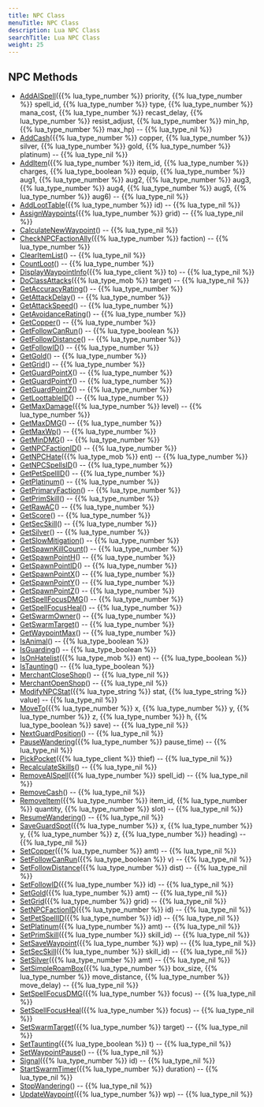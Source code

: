 ```yaml
---
title: NPC Class
menuTitle: NPC Class
description: Lua NPC Class
searchTitle: Lua NPC Class
weight: 25
---
```


## NPC Methods
- [AddAISpell](addaispell)({{% lua_type_number %}} priority, {{% lua_type_number %}} spell_id, {{% lua_type_number %}} type, {{% lua_type_number %}} mana_cost, {{% lua_type_number %}} recast_delay, {{% lua_type_number %}} resist_adjust, {{% lua_type_number %}} min_hp, {{% lua_type_number %}} max_hp) -- {{% lua_type_nil %}}
- [AddCash](addcash)({{% lua_type_number %}} copper, {{% lua_type_number %}} silver, {{% lua_type_number %}} gold, {{% lua_type_number %}} platinum) -- {{% lua_type_nil %}}
- [AddItem](additem)({{% lua_type_number %}} item_id, {{% lua_type_number %}} charges, {{% lua_type_boolean %}} equip, {{% lua_type_number %}} aug1, {{% lua_type_number %}} aug2, {{% lua_type_number %}} aug3, {{% lua_type_number %}} aug4, {{% lua_type_number %}} aug5, {{% lua_type_number %}} aug6) -- {{% lua_type_nil %}}
- [AddLootTable](addloottable)({{% lua_type_number %}} id) -- {{% lua_type_nil %}}
- [AssignWaypoints](assignwaypoints)({{% lua_type_number %}} grid) -- {{% lua_type_nil %}}
- [CalculateNewWaypoint](calculatenewwaypoint)() -- {{% lua_type_nil %}}
- [CheckNPCFactionAlly](checknpcfactionally)({{% lua_type_number %}} faction) -- {{% lua_type_number %}}
- [ClearItemList](clearitemlist)() -- {{% lua_type_nil %}}
- [CountLoot](countloot)() -- {{% lua_type_number %}}
- [DisplayWaypointInfo](displaywaypointinfo)({{% lua_type_client %}} to) -- {{% lua_type_nil %}}
- [DoClassAttacks](doclassattacks)({{% lua_type_mob %}} target) -- {{% lua_type_nil %}}
- [GetAccuracyRating](getaccuracyrating)() -- {{% lua_type_number %}}
- [GetAttackDelay](getattackdelay)() -- {{% lua_type_number %}}
- [GetAttackSpeed](getattackspeed)() -- {{% lua_type_number %}}
- [GetAvoidanceRating](getavoidancerating)() -- {{% lua_type_number %}}
- [GetCopper](getcopper)() -- {{% lua_type_number %}}
- [GetFollowCanRun](getfollowcanrun)() -- {{% lua_type_boolean %}}
- [GetFollowDistance](getfollowdistance)() -- {{% lua_type_number %}}
- [GetFollowID](getfollowid)() -- {{% lua_type_number %}}
- [GetGold](getgold)() -- {{% lua_type_number %}}
- [GetGrid](getgrid)() -- {{% lua_type_number %}}
- [GetGuardPointX](getguardpointx)() -- {{% lua_type_number %}}
- [GetGuardPointY](getguardpointy)() -- {{% lua_type_number %}}
- [GetGuardPointZ](getguardpointz)() -- {{% lua_type_number %}}
- [GetLoottableID](getloottableid)() -- {{% lua_type_number %}}
- [GetMaxDamage](getmaxdamage)({{% lua_type_number %}} level) -- {{% lua_type_number %}}
- [GetMaxDMG](getmaxdmg)() -- {{% lua_type_number %}}
- [GetMaxWp](getmaxwp)() -- {{% lua_type_number %}}
- [GetMinDMG](getmindmg)() -- {{% lua_type_number %}}
- [GetNPCFactionID](getnpcfactionid)() -- {{% lua_type_number %}}
- [GetNPCHate](getnpchate)({{% lua_type_mob %}} ent) -- {{% lua_type_number %}}
- [GetNPCSpellsID](getnpcspellsid)() -- {{% lua_type_number %}}
- [GetPetSpellID](getpetspellid)() -- {{% lua_type_number %}}
- [GetPlatinum](getplatinum)() -- {{% lua_type_number %}}
- [GetPrimaryFaction](getprimaryfaction)() -- {{% lua_type_number %}}
- [GetPrimSkill](getprimskill)() -- {{% lua_type_number %}}
- [GetRawAC](getrawac)() -- {{% lua_type_number %}}
- [GetScore](getscore)() -- {{% lua_type_number %}}
- [GetSecSkill](getsecskill)() -- {{% lua_type_number %}}
- [GetSilver](getsilver)() -- {{% lua_type_number %}}
- [GetSlowMitigation](getslowmitigation)() -- {{% lua_type_number %}}
- [GetSpawnKillCount](getspawnkillcount)() -- {{% lua_type_number %}}
- [GetSpawnPointH](getspawnpointh)() -- {{% lua_type_number %}}
- [GetSpawnPointID](getspawnpointid)() -- {{% lua_type_number %}}
- [GetSpawnPointX](getspawnpointx)() -- {{% lua_type_number %}}
- [GetSpawnPointY](getspawnpointy)() -- {{% lua_type_number %}}
- [GetSpawnPointZ](getspawnpointz)() -- {{% lua_type_number %}}
- [GetSpellFocusDMG](getspellfocusdmg)() -- {{% lua_type_number %}}
- [GetSpellFocusHeal](getspellfocusheal)() -- {{% lua_type_number %}}
- [GetSwarmOwner](getswarmowner)() -- {{% lua_type_number %}}
- [GetSwarmTarget](getswarmtarget)() -- {{% lua_type_number %}}
- [GetWaypointMax](getwaypointmax)() -- {{% lua_type_number %}}
- [IsAnimal](isanimal)() -- {{% lua_type_boolean %}}
- [IsGuarding](isguarding)() -- {{% lua_type_boolean %}}
- [IsOnHatelist](isonhatelist)({{% lua_type_mob %}} ent) -- {{% lua_type_boolean %}}
- [IsTaunting](istaunting)() -- {{% lua_type_boolean %}}
- [MerchantCloseShop](merchantcloseshop)() -- {{% lua_type_nil %}}
- [MerchantOpenShop](merchantopenshop)() -- {{% lua_type_nil %}}
- [ModifyNPCStat](modifynpcstat)({{% lua_type_string %}} stat, {{% lua_type_string %}} value) -- {{% lua_type_nil %}}
- [MoveTo](moveto)({{% lua_type_number %}} x, {{% lua_type_number %}} y, {{% lua_type_number %}} z, {{% lua_type_number %}} h, {{% lua_type_boolean %}} save) -- {{% lua_type_nil %}}
- [NextGuardPosition](nextguardposition)() -- {{% lua_type_nil %}}
- [PauseWandering](pausewandering)({{% lua_type_number %}} pause_time) -- {{% lua_type_nil %}}
- [PickPocket](pickpocket)({{% lua_type_client %}} thief) -- {{% lua_type_nil %}}
- [RecalculateSkills](recalculateskills)() -- {{% lua_type_nil %}}
- [RemoveAISpell](removeaispell)({{% lua_type_number %}} spell_id) -- {{% lua_type_nil %}}
- [RemoveCash](removecash)() -- {{% lua_type_nil %}}
- [RemoveItem](removeitem)({{% lua_type_number %}} item_id, {{% lua_type_number %}} quantity, {{% lua_type_number %}} slot) -- {{% lua_type_nil %}}
- [ResumeWandering](resumewandering)() -- {{% lua_type_nil %}}
- [SaveGuardSpot](saveguardspot)({{% lua_type_number %}} x, {{% lua_type_number %}} y, {{% lua_type_number %}} z, {{% lua_type_number %}} heading) -- {{% lua_type_nil %}}
- [SetCopper](setcopper)({{% lua_type_number %}} amt) -- {{% lua_type_nil %}}
- [SetFollowCanRun](setfollowcanrun)({{% lua_type_boolean %}} v) -- {{% lua_type_nil %}}
- [SetFollowDistance](setfollowdistance)({{% lua_type_number %}} dist) -- {{% lua_type_nil %}}
- [SetFollowID](setfollowid)({{% lua_type_number %}} id) -- {{% lua_type_nil %}}
- [SetGold](setgold)({{% lua_type_number %}} amt) -- {{% lua_type_nil %}}
- [SetGrid](setgrid)({{% lua_type_number %}} grid) -- {{% lua_type_nil %}}
- [SetNPCFactionID](setnpcfactionid)({{% lua_type_number %}} id) -- {{% lua_type_nil %}}
- [SetPetSpellID](setpetspellid)({{% lua_type_number %}} id) -- {{% lua_type_nil %}}
- [SetPlatinum](setplatinum)({{% lua_type_number %}} amt) -- {{% lua_type_nil %}}
- [SetPrimSkill](setprimskill)({{% lua_type_number %}} skill_id) -- {{% lua_type_nil %}}
- [SetSaveWaypoint](setsavewaypoint)({{% lua_type_number %}} wp) -- {{% lua_type_nil %}}
- [SetSecSkill](setsecskill)({{% lua_type_number %}} skill_id) -- {{% lua_type_nil %}}
- [SetSilver](setsilver)({{% lua_type_number %}} amt) -- {{% lua_type_nil %}}
- [SetSimpleRoamBox](setsimpleroambox)({{% lua_type_number %}} box_size, {{% lua_type_number %}} move_distance, {{% lua_type_number %}} move_delay) -- {{% lua_type_nil %}}
- [SetSpellFocusDMG](setspellfocusdmg)({{% lua_type_number %}} focus) -- {{% lua_type_nil %}}
- [SetSpellFocusHeal](setspellfocusheal)({{% lua_type_number %}} focus) -- {{% lua_type_nil %}}
- [SetSwarmTarget](setswarmtarget)({{% lua_type_number %}} target) -- {{% lua_type_nil %}}
- [SetTaunting](settaunting)({{% lua_type_boolean %}} t) -- {{% lua_type_nil %}}
- [SetWaypointPause](setwaypointpause)() -- {{% lua_type_nil %}}
- [Signal](signal)({{% lua_type_number %}} id) -- {{% lua_type_nil %}}
- [StartSwarmTimer](startswarmtimer)({{% lua_type_number %}} duration) -- {{% lua_type_nil %}}
- [StopWandering](stopwandering)() -- {{% lua_type_nil %}}
- [UpdateWaypoint](updatewaypoint)({{% lua_type_number %}} wp) -- {{% lua_type_nil %}}
